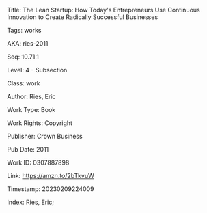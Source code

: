 Title:  The Lean Startup: How Today's Entrepreneurs Use Continuous Innovation to Create Radically Successful Businesses

Tags:   works

AKA:    ries-2011

Seq:    10.71.1

Level:  4 - Subsection

Class:  work

Author: Ries, Eric

Work Type: Book

Work Rights: Copyright

Publisher: Crown Business

Pub Date: 2011

Work ID: 0307887898

Link:   https://amzn.to/2bTkvuW

Timestamp: 20230209224009

Index:  Ries, Eric; 
